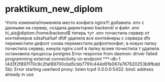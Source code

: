 # praktikum_new_diplom
Чтото изменила!поменяла место конфига nginx!!!
добавила .env с данными на сервер, создала директорию backend/ и файл .env
hi_ais@diplom:/home/backend$ теперь тут .env
почистила сервер от контейнеров
sdsafsafsaf dfdf
удалила все контейнеры с сервера
dfs
переместили дефолт
снова переместили дефолтконфиг, в новую папку
почистила сервер, кинула nginx.conf в папку
всеее почистила т удалила 
остановила процессы postgres  Error response from daemon: driver failed programming external connectivity on endpoint ***-db-1 (4d3f2f897f70c9c2faf89700cbd5cbb7791c444d91b067a767620253b9fbdd5b): Error starting userland proxy: listen tcp4 0.0.0.0:5432: bind: address already in use